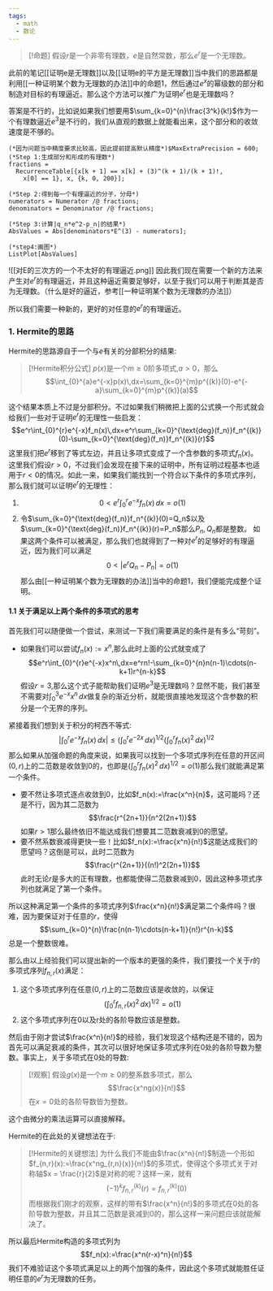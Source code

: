 ```yaml
---
tags:
  - math
  - 数论
---
```


> [!命题]
> 假设$r$是一个非零有理数，$e$是自然常数，那么$e^r$是一个无理数。

此前的笔记[[证明e是无理数]]以及[[证明e的平方是无理数]]当中我们的思路都是利用[[一种证明某个数为无理数的办法]]中的命题1，然后通过$e^x$的幂级数的部分和制造对目标的有理逼近。那么这个方法可以推广为证明$e^r$也是无理数吗？

答案是不行的，比如说如果我们想要用$\sum_{k=0}^{n}\frac{3^k}{k!}$作为一个有理数逼近$e^3$是不行的，我们从直观的数据上就能看出来，这个部分和的收敛速度是不够的。

```wolfram
(*因为问题当中精度要求比较高，因此提前提高默认精度*)$MaxExtraPrecision = 600;
(*Step 1:生成部分和形成的有理数*)
fractions = 
  RecurrenceTable[{x[k + 1] == x[k] + (3)^(k + 1)/(k + 1)!, 
    x[0] == 1}, x, {k, 0, 200}];

(*Step 2:得到每一个有理逼近的分子，分母*)
numerators = Numerator /@ fractions;
denominators = Denominator /@ fractions;

(*Step 3:计算|q_n*e^2-p_n|的结果*)
AbsValues = Abs[denominators*E^(3) - numerators];

(*step4:画图*)
ListPlot[AbsValues]
```
![[对E的三次方的一个不太好的有理逼近.png]]
因此我们现在需要一个新的方法来产生对$e^r$的有理逼近，并且这种逼近需要足够好，以至于我们可以用于判断其是否为无理数。（什么是好的逼近，参考[[一种证明某个数为无理数的办法]]）

所以我们需要一种新的，更好的对任意的$e^r$的有理逼近。

### 1. Hermite的思路

Hermite的思路源自于一个与$e$有关的分部积分的结果:

> [!Hermite积分公式]
> $p(x)$是一个$m\geq 0$阶多项式,$a>0$，那么$$\int_{0}^{a}e^{-x}p(x)\,dx=\sum_{k=0}^{m}p^{(k)}(0)-e^{-a}\sum_{k=0}^{m}p^{(k)}(a)$$

这个结果本质上不过是分部积分。不过如果我们稍微把上面的公式换一个形式就会给我们一些对于证明$e^r$的无理性一些启发：$$e^r\int_{0}^{r}e^{-x}f_n(x)\,dx=e^r\sum_{k=0}^{\text{deg}(f_n)}f_n^{(k)}(0)-\sum_{k=0}^{\text{deg}(f_n)}f_n^{(k)}(r)$$这里我们把$e^r$移到了等式左边，并且让多项式变成了一个含参数的多项式$f_n(x)$。这里我们假设$r>0$，不过我们会发现在接下来的证明中，所有证明过程基本也适用于$r<0$的情况。如此一来，如果我们能找到一个符合以下条件的多项式序列，那么我们就可以证明$e^r$的无理性：
1. $$0<e^r\int_{0}^{r}e^{-x}f_n(x)\,dx=o(1)$$
2. 令$\sum_{k=0}^{\text{deg}(f_n)}f_n^{(k)}(0)=Q_n$以及$\sum_{k=0}^{\text{deg}(f_n)}f_n^{(k)}(r)=P_n$那么$P_n,Q_n$都是整数。
如果这两个条件可以被满足，那么我们也就得到了一种对$e^r$的足够好的有理逼近，因为我们可以满足$$0<|e^rQ_n-P_n|=o(1)$$那么由[[一种证明某个数为无理数的办法]]当中的命题1，我们便能完成整个证明。

#### 1.1 关于满足以上两个条件的多项式的思考

首先我们可以随便做一个尝试，来测试一下我们需要满足的条件是有多么“苛刻”。

* 如果我们可以尝试$f_n(x):=x^n$,那么此时上面的公式就变成了$$e^r\int_{0}^{r}e^{-x}x^n\,dx=e^rn!-\sum_{k=0}^{n}n(n-1)\cdots(n-k+1)r^{n-k}$$假设$r=3$,那么这个式子能帮助我们证明$e^3$是无理数吗？显然不能，我们甚至不需要对$\int_{0}^{3}e^{-x}x^n\,dx$做复杂的渐近分析，就能很直接地发现这个含参数的积分是一个无界的序列。

紧接着我们想到关于积分的柯西不等式:
$$\left|\int_{0}^{r}e^{-x}f_n(x)\,dx\right|\leq \left(\int_{0}^{r}e^{-2x}\,dx\right)^{1/2}\left(\int_{0}^{r}f_n(x)^2\,dx\right)^{1/2}$$
那么如果从加强命题的角度来说，如果我可以找到一个多项式序列在任意的开区间$(0,r)$上的二范数是收敛到0的，也即是$\left(\int_{0}^{r}f_n(x)^2\,dx\right)^{1/2}=o(1)$那么我们就能满足第一个条件。

* 要不然让多项式逐点收敛到0，比如$f_n(x):=\frac{x^n}{n}$，这可能吗？还是不行，因为其二范数为$$\frac{r^{2n+1}}{n^2(2n+1)}$$如果$r>1$那么最终依旧不能达成我们想要其二范数衰减到0的愿望。
* 要不然系数衰减得更快一些！比如$f_n(x):=\frac{x^n}{n!}$这能达成我们的愿望吗？这倒是可以，此时二范数为$$\frac{r^{2n+1}}{(n!)^2(2n+1)}$$此时无论$r$是多大的正有理数，也都能使得二范数衰减到0，因此这种多项式序列也就满足了第一个条件。

所以这种满足第一个条件的多项式序列$\frac{x^n}{n!}$满足第二个条件吗？很难，因为要保证对于任意的$r$，使得$$\sum_{k=0}^{n}\frac{n(n-1)\cdots(n-k+1)}{n!}r^{n-k}$$总是一个整数很难。

那么由以上经验我们可以提出新的一个版本的更强的条件，我们要找一个关于$r$的多项式序列$f_{n,r}(x)$满足：
1. 这个多项式序列在任意$(0,r)$上的二范数应该是收敛的，以保证$$\left(\int_{0}^{r}f_{n,r}(x)^2\,dx\right)^{1/2}=o(1)$$
2. 这个多项式序列在0以及r处的各阶导数应该是整数。

然后由于刚才尝试$\frac{x^n}{n!}$的经验，我们发现这个结构还是不错的，因为首先可以满足衰减的条件，其次可以很好地保证多项式序列在0处的各阶导数为整数。事实上，关于多项式在0处的导数:

> [!观察]
> 假设$g(x)$是一个$m\geq 0$的整系数多项式，那么$$\frac{x^ng(x)}{n!}$$在$x=0$处的各阶导数皆为整数。

这个由微分的乘法运算可以直接解释。

Hermite的在此处的关键想法在于:

> [!Hermite的关键想法]
> 为什么我们不能由$\frac{x^n}{n!}$制造一个形如$f_{n,r}(x):=\frac{x^ng_{r,n}(x)}{n!}$的多项式，使得这个多项式关于对称轴$x = \frac{r}{2}$是对称的呢？这样一来，就有$$(-1)^kf_{n,r}^{(k)}(r)=f_{n,r}^{(k)}(0)$$而根据我们刚才的观察，这样的带有$\frac{x^n}{n!}$的多项式在0处的各阶导数为整数，并且其二范数是衰减到0的，那么这样一来问题应该就能解决了。

所以最后Hermite构造的多项式列为$$f_n(x):=\frac{x^n(r-x)^n}{n!}$$我们不难验证这个多项式满足以上的两个加强的条件，因此这个多项式就能胜任证明任意的$e^r$为无理数的任务。